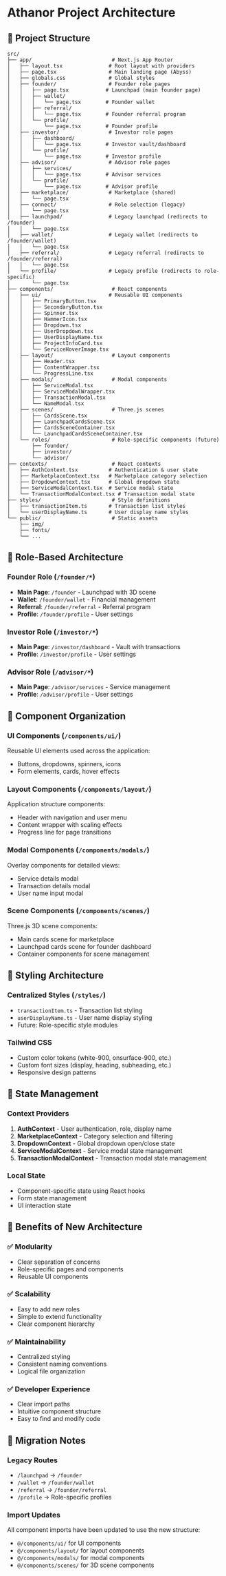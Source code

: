 # Athanor Project Architecture

## 📁 Project Structure

```
src/
├── app/                          # Next.js App Router
│   ├── layout.tsx               # Root layout with providers
│   ├── page.tsx                 # Main landing page (Abyss)
│   ├── globals.css              # Global styles
│   ├── founder/                 # Founder role pages
│   │   ├── page.tsx            # Launchpad (main founder page)
│   │   ├── wallet/
│   │   │   └── page.tsx        # Founder wallet
│   │   ├── referral/
│   │   │   └── page.tsx        # Founder referral program
│   │   └── profile/
│   │       └── page.tsx        # Founder profile
│   ├── investor/                # Investor role pages
│   │   ├── dashboard/
│   │   │   └── page.tsx        # Investor vault/dashboard
│   │   └── profile/
│   │       └── page.tsx        # Investor profile
│   ├── advisor/                 # Advisor role pages
│   │   ├── services/
│   │   │   └── page.tsx        # Advisor services
│   │   └── profile/
│   │       └── page.tsx        # Advisor profile
│   ├── marketplace/             # Marketplace (shared)
│   │   └── page.tsx
│   ├── connect/                 # Role selection (legacy)
│   │   └── page.tsx
│   ├── launchpad/               # Legacy launchpad (redirects to /founder)
│   │   └── page.tsx
│   ├── wallet/                  # Legacy wallet (redirects to /founder/wallet)
│   │   └── page.tsx
│   ├── referral/                # Legacy referral (redirects to /founder/referral)
│   │   └── page.tsx
│   └── profile/                 # Legacy profile (redirects to role-specific)
│       └── page.tsx
├── components/                   # React components
│   ├── ui/                      # Reusable UI components
│   │   ├── PrimaryButton.tsx
│   │   ├── SecondaryButton.tsx
│   │   ├── Spinner.tsx
│   │   ├── HammerIcon.tsx
│   │   ├── Dropdown.tsx
│   │   ├── UserDropdown.tsx
│   │   ├── UserDisplayName.tsx
│   │   ├── ProjectInfoCard.tsx
│   │   └── ServiceHoverImage.tsx
│   ├── layout/                   # Layout components
│   │   ├── Header.tsx
│   │   ├── ContentWrapper.tsx
│   │   └── ProgressLine.tsx
│   ├── modals/                   # Modal components
│   │   ├── ServiceModal.tsx
│   │   ├── ServiceModalWrapper.tsx
│   │   ├── TransactionModal.tsx
│   │   └── NameModal.tsx
│   ├── scenes/                   # Three.js scenes
│   │   ├── CardsScene.tsx
│   │   ├── LaunchpadCardsScene.tsx
│   │   ├── CardsSceneContainer.tsx
│   │   └── LaunchpadCardsSceneContainer.tsx
│   └── roles/                    # Role-specific components (future)
│       ├── founder/
│       ├── investor/
│       └── advisor/
├── contexts/                     # React contexts
│   ├── AuthContext.tsx          # Authentication & user state
│   ├── MarketplaceContext.tsx   # Marketplace category selection
│   ├── DropdownContext.tsx      # Global dropdown state
│   ├── ServiceModalContext.tsx  # Service modal state
│   └── TransactionModalContext.tsx # Transaction modal state
├── styles/                       # Style definitions
│   ├── transactionItem.ts       # Transaction list styles
│   └── userDisplayName.ts       # User display name styles
└── public/                       # Static assets
    ├── img/
    ├── fonts/
    └── ...
```

## 🎯 Role-Based Architecture

### Founder Role (`/founder/*`)
- **Main Page**: `/founder` - Launchpad with 3D scene
- **Wallet**: `/founder/wallet` - Financial management
- **Referral**: `/founder/referral` - Referral program
- **Profile**: `/founder/profile` - User settings

### Investor Role (`/investor/*`)
- **Main Page**: `/investor/dashboard` - Vault with transactions
- **Profile**: `/investor/profile` - User settings

### Advisor Role (`/advisor/*`)
- **Main Page**: `/advisor/services` - Service management
- **Profile**: `/advisor/profile` - User settings

## 🔧 Component Organization

### UI Components (`/components/ui/`)
Reusable UI elements used across the application:
- Buttons, dropdowns, spinners, icons
- Form elements, cards, hover effects

### Layout Components (`/components/layout/`)
Application structure components:
- Header with navigation and user menu
- Content wrapper with scaling effects
- Progress line for page transitions

### Modal Components (`/components/modals/`)
Overlay components for detailed views:
- Service details modal
- Transaction details modal
- User name input modal

### Scene Components (`/components/scenes/`)
Three.js 3D scene components:
- Main cards scene for marketplace
- Launchpad cards scene for founder dashboard
- Container components for scene management

## 🎨 Styling Architecture

### Centralized Styles (`/styles/`)
- `transactionItem.ts` - Transaction list styling
- `userDisplayName.ts` - User name display styling
- Future: Role-specific style modules

### Tailwind CSS
- Custom color tokens (white-900, onsurface-900, etc.)
- Custom font sizes (display, heading, subheading, etc.)
- Responsive design patterns

## 🔄 State Management

### Context Providers
1. **AuthContext** - User authentication, role, display name
2. **MarketplaceContext** - Category selection and filtering
3. **DropdownContext** - Global dropdown open/close state
4. **ServiceModalContext** - Service modal state management
5. **TransactionModalContext** - Transaction modal state management

### Local State
- Component-specific state using React hooks
- Form state management
- UI interaction state

## 🚀 Benefits of New Architecture

### ✅ **Modularity**
- Clear separation of concerns
- Role-specific pages and components
- Reusable UI components

### ✅ **Scalability**
- Easy to add new roles
- Simple to extend functionality
- Clear component hierarchy

### ✅ **Maintainability**
- Centralized styling
- Consistent naming conventions
- Logical file organization

### ✅ **Developer Experience**
- Clear import paths
- Intuitive component structure
- Easy to find and modify code

## 🔄 Migration Notes

### Legacy Routes
- `/launchpad` → `/founder`
- `/wallet` → `/founder/wallet`
- `/referral` → `/founder/referral`
- `/profile` → Role-specific profiles

### Import Updates
All component imports have been updated to use the new structure:
- `@/components/ui/` for UI components
- `@/components/layout/` for layout components
- `@/components/modals/` for modal components
- `@/components/scenes/` for 3D scene components
